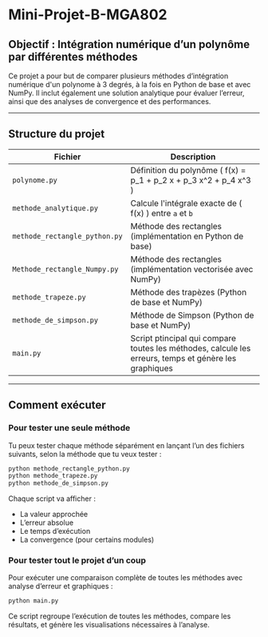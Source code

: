 # Mini-Projet-B-MGA802

## Objectif : Intégration numérique d’un polynôme par différentes méthodes

Ce projet a pour but de comparer plusieurs méthodes d’intégration numérique d'un polynome à 3 degrés, à la fois en Python de base et avec NumPy. Il inclut également une solution analytique pour évaluer l’erreur, ainsi que des analyses de convergence et des performances.

---

## Structure du projet

| Fichier                         | Description |
|--------------------------------|-------------|
| `polynome.py`                  | Définition du polynôme \( f(x) = p_1 + p_2 x + p_3 x^2 + p_4 x^3 \) |
| `methode_analytique.py`        | Calcule l'intégrale exacte de \( f(x) \) entre `a` et `b` |
| `methode_rectangle_python.py`  | Méthode des rectangles (implémentation en Python de base) |
| `Methode_rectangle_Numpy.py`   | Méthode des rectangles (implémentation vectorisée avec NumPy) |
| `methode_trapeze.py`           | Méthode des trapèzes (Python de base et NumPy) |
| `methode_de_simpson.py`        | Méthode de Simpson (Python de base et NumPy) |
| `main.py`                      | Script ptincipal qui compare toutes les méthodes, calcule les erreurs, temps et génère les graphiques |

---

## Comment exécuter

### Pour tester **une seule méthode**
Tu peux tester chaque méthode séparément en lançant l’un des fichiers suivants, selon la méthode que tu veux tester :

```bash
python methode_rectangle_python.py
python methode_trapeze.py
python methode_de_simpson.py
```

Chaque script va afficher :

- La valeur approchée
- L’erreur absolue
- Le temps d’exécution
- La convergence (pour certains modules)

### Pour tester **tout le projet d’un coup**
Pour exécuter une comparaison complète de toutes les méthodes avec analyse d’erreur et graphiques :

```bash
python main.py
```

Ce script regroupe l’exécution de toutes les méthodes, compare les résultats, et génère les visualisations nécessaires à l’analyse.


